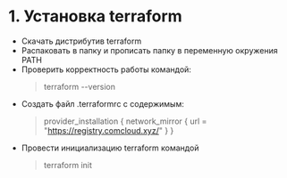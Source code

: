 # 1. Установка terraform

- Скачать дистрибутив terraform
- Распаковать в папку и прописать папку в переменную окружения PATH
- Проверить корректность работы командой:
  > terraform --version
- Создать файл .terraformrc с содержимым:
  > provider_installation {
  >  network_mirror {
  >    url = "https://registry.comcloud.xyz/"
  >  }
  > }
- Провести инициализацию terraform командой
  > terraform init